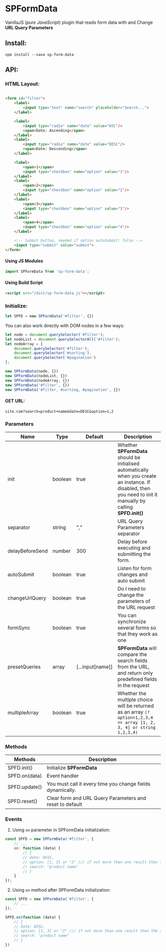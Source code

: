 # SPFormData

VanillaJS (_pure JavaScript_) plugin that reads form data with and Change **URL Query Parameters**

## Install:

```text
npm install --save sp-form-data
```

## API:

### HTML Layout:

```html

<form id="filter">
    <label>
        <input type="text" name="search" placeholder="Search...">
    </label>

    <label>
        <input type="radio" name="date" value="ASC"/>
        <span>Date: Ascending</span>
    </label>
    <label>
        <input type="radio" name="date" value="DESC"/>
        <span>Date: Descending</span>
    </label>

    <label>
        <span>1</span>
        <input type="checkbox" name="option" value="1"/>
    </label>
    <label>
        <span>2</span>
        <input type="checkbox" name="option" value="2"/>
    </label>
    <label>
        <span>3</span>
        <input type="checkbox" name="option" value="3"/>
    </label>
    <label>
        <span>4</span>
        <input type="checkbox" name="option" value="4"/>
    </label>

    <!-- Submit button, needed if option autoSubmit: false -->
    <input type="submit" value="submit">
</form>
```

#### Using JS Modules

```js
import SPFormData from 'sp-form-data';
```

#### Using Build Script

```html
<script src="/dist/sp-form-data.js"></script>
```

### Initialize:

```js
let SPFD = new SPFormData('#filter', {})
```

You can also work directly with DOM nodes in a few ways:

```js
let node = document.querySelector('#filter');
let nodeList = document.querySelectorAll('#filter');
let nodeArray = [
    document.querySelector('#filter'),
    document.querySelector('#sorting'),
    document.querySelector('#pagination')
];

new SPFormData(node, {})
new SPFormData(nodeList, {})
new SPFormData(nodeArray, {})
new SPFormData('#filter', {})
new SPFormData('#filter, #sorting, #pagination', {})
```

#### GET URL:

```text
site.com?search=product+name&date=DESC&option=1,2
```

### Parameters
|Name|Type|Default|Description|
|---|---|---|---|
|init|boolean|true|Whether **SPFormData** should be initialised automatically when you create an instance. If disabled, then you need to init it manually by calling **SPFD.init()**|
|separator|string|","|URL Query Parameters separator
|delayBeforeSend|number|300|Delay before executing and submitting the form.
|autoSubmit|boolean|true|Listen for form changes and auto submit
|changeUrlQuery|boolean|true|Do I need to change the parameters of the URL request
|formSync|boolean|true|You can synchronize several forms so that they work as one
|presetQueries|array|[...input[name]]|**SPFormData** will compare the search fields from the URL, and return only predefined fields in the request
|multipleArray|boolean|true|Whether the multiple choice will be returned as an array ```(?option=1,2,3,4 => array [1, 2, 3, 4] or string 1,2,3,4)```


### Methods
|Methods|Description|
|---|---|
|SPFD.init()|Initialize **SPFormData**
|SPFD.on(data)|Event handler
|SPFD.update()|You must call it every time you change fields dynamically.
|SPFD.reset()|Clear form and URL Query Parameters and reset to default


### Events

1) Using ```on``` parameter in SPFormData initialization:
```js
const SPFD = new SPFormData('#filter', {
    // ...
    on: function (data) {
        // {
        // date: DESC,
        // option: [1, 3] or "2" /// if not more than one result then the answer will contain a string,
        // search: "product name"
        // }
    }
});
```

2) Using ```on``` method after SPFormData initialization:
```js
const SPFD = new SPFormData('#filter', {
    // ...
});

SPFD.on(function (data) {
    // {
    // date: DESC,
    // option: [1, 3] or "2" /// if not more than one result then the answer will contain a string,
    // search: "product name"
    // }
})
```
